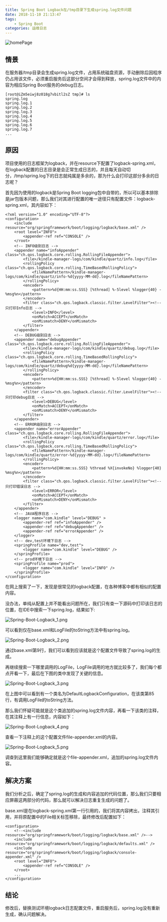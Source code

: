```yaml
---
title: Spring Boot Logback在/tmp目录下生成spring.log文件问题
date: 2018-11-10 21:13:47
tags:
    - Spring Boot
categories: 运维日志
---
```

![homePage](/upload/homePage/20181110231002.jpg)
<!--more-->

## 情景
在服务器/tmp目录会生成spring.log文件，占用系统磁盘资源，手动删除后因程序仍占用该文件，必须重启服务后这部分空间才会得到释放，spring.log文件中的内容为相应Spring Boot服务的debug日志。

```
[root@iZm5eiwj8z018g7vbitl2sZ tmp]# ls
spring.log
spring.log.1
spring.log.2
spring.log.3
spring.log.4
spring.log.5
spring.log.6
spring.log.7
...
```

## 原因
项目使用的日志框架为logback，并在resource下配置了logback-spring.xml，在logback配置的日志目录是会正常生成日志的，并且每天自动切分，/tmp/spring.log下的日志就纯属是多余的，那为什么会打印这部分多余的日志呢？

首先因为使用的logback是Spring Boot logging包中自带的，所以可以基本排除是jar包版本问题，那么我们对其进行配置的唯一途径只有配置文件：logback-spring.xml，其内容如下：

```
<?xml version="1.0" encoding="UTF-8"?>
<configuration>
    <include resource="org/springframework/boot/logging/logback/base.xml" />
    <root level="INFO">
    	<appender-ref ref="CONSOLE" />
    </root>
    <!-- INFO级别日志 -->
    <appender name="infoAppender" class="ch.qos.logback.core.rolling.RollingFileAppender">
        <file>/kindle-manager-logs/com/kindle/quartz/info.log</file>
        <rollingPolicy class="ch.qos.logback.core.rolling.TimeBasedRollingPolicy">  
            <fileNamePattern>/kindle-manager-logs/com/kindle/quartz/info-%d{yyyy-MM-dd}.log</fileNamePattern>
        </rollingPolicy>  
        <encoder>  
            <pattern>%d{HH:mm:ss.SSS} [%thread] %-5level %logger{40} - %msg%n</pattern>  
        </encoder>
        <filter class="ch.qos.logback.classic.filter.LevelFilter"><!-- 只打印Info日志 -->  
            <level>INFO</level>  
            <onMatch>ACCEPT</onMatch>  
            <onMismatch>DENY</onMismatch>  
        </filter>
    </appender>
    <!-- DEBUG级别日志 -->
    <appender name="debugAppender" class="ch.qos.logback.core.rolling.RollingFileAppender">  
        <file>/kindle-manager-logs/com/kindle/quartz/debug.log</file>
        <rollingPolicy class="ch.qos.logback.core.rolling.TimeBasedRollingPolicy">  
            <fileNamePattern>/kindle-manager-logs/com/kindle/quartz/debug%d{yyyy-MM-dd}.log</fileNamePattern>
        </rollingPolicy>  
        <encoder>  
            <pattern>%d{HH:mm:ss.SSS} [%thread] %-5level %logger{40} - %msg%n</pattern>  
        </encoder>
        <filter class="ch.qos.logback.classic.filter.LevelFilter"><!-- 只打印debug日志 -->  
            <level>DEBUG</level>  
            <onMatch>ACCEPT</onMatch>  
            <onMismatch>DENY</onMismatch>  
        </filter>
    </appender>
    <!-- ERROR级别日志 -->
    <appender name="errorAppender" class="ch.qos.logback.core.rolling.RollingFileAppender">  
        <file>/kindle-manager-logs/com/kindle/quartz/error.log</file>
        <rollingPolicy class="ch.qos.logback.core.rolling.TimeBasedRollingPolicy">  
            <fileNamePattern>/kindle-manager-logs/com/kindle/quartz/error-%d{yyyy-MM-dd}.log</fileNamePattern>
        </rollingPolicy>  
        <encoder>  
            <pattern>%d{HH:mm:ss.SSS} %thread %X{invokeNo} %logger{40} %msg%n</pattern>  
        </encoder>  
        <filter class="ch.qos.logback.classic.filter.LevelFilter"><!-- 只打印错误日志 -->  
            <level>ERROR</level>  
            <onMatch>ACCEPT</onMatch>  
            <onMismatch>DENY</onMismatch>  
        </filter>
    </appender>
    <!-- JAVA程序日志 -->
    <logger name="com.kindle" level="DEBUG" >
    	<appender-ref ref="infoAppender" />
    	<appender-ref ref="debugAppender" />
    	<appender-ref ref="errorAppender" />
    </logger>
    <!-- dev,test环境下日志 -->
    <springProfile name="dev,test">
    	<logger name="com.kindle" level="DEBUG" />
    </springProfile>
    <!-- prod环境下日志 -->
    <springProfile name="prod">
    	<logger name="com.kindle" level="INFO" />
    </springProfile>
</configuration>
```

在网上搜索了一下，发现是很常见的logback配置，在各种博客中都有相似的配置内容。

没办法，单纯从配置上并不能看出问题所在，我们只有查一下源码中打印该日志的位置，在IDE中搜索一下spring.log，结果如下:

![Spring-Boot-Logback_1.png](/upload/Spring-Boot-Logback/Spring-Boot-Logback_1.png)

可以看到仅在base.xml和LogFile的toString方法中有spring.log。

![Spring-Boot-Logback_2.png](/upload/Spring-Boot-Logback/Spring-Boot-Logback_2.png)

通过base.xml第9行，我们可以看到应该就是这个配置文件导致了spring.log的生成。

再继续搜索一下哪里调用的LogFile，LogFile调用的地方就比较多了，我们每个都点开看一下，最后在下图的类中发现了关键的信息。

![Spring-Boot-Logback_3.png](/upload/Spring-Boot-Logback/Spring-Boot-Logback_3.png)

在上图中可以看到有一个类名为DefaultLogbackConfiguration，在该类第85行，有调用LogFile的toString方法。

那么我们怀疑可能就是这个类追加的spring.log文件内容，再看一下该类的注释，在其注释上有一行信息，内容如下：

![Spring-Boot-Logback_4.png](/upload/Spring-Boot-Logback/Spring-Boot-Logback_4.png)

查看一下注释上的这个配置文件file-appender.xml的内容。

![Spring-Boot-Logback_5.png](/upload/Spring-Boot-Logback/Spring-Boot-Logback_5.png)

调查到这里我们能够确定就是这个file-appender.xml，追加的spring.log文件内容。

## 解决方案
我们分析之后，确定了spring.log的生成和内容追加的代码位置，那么我们只要相应屏蔽这两部分的代码，那么就可以解决日志重复生成的问题了。

base.xml是在logback-spring.xml第一行引用的，我们将其内容拷出，注释其引用，并将原配置中的File相关标签移除，最终修改后配置如下：

```
<configuration>
    <!--<include resource="org/springframework/boot/logging/logback/base.xml" />-->
    <include resource="org/springframework/boot/logging/logback/defaults.xml" />
    <include resource="org/springframework/boot/logging/logback/console-appender.xml" />
    <root level="INFO">
    	<appender-ref ref="CONSOLE" />
    </root>
    ...
</configuration>	
```

## 结论
修改后，替换测试环境logback日志配置文件，重启服务后，spring.log没有重新生成，确认问题解决。




